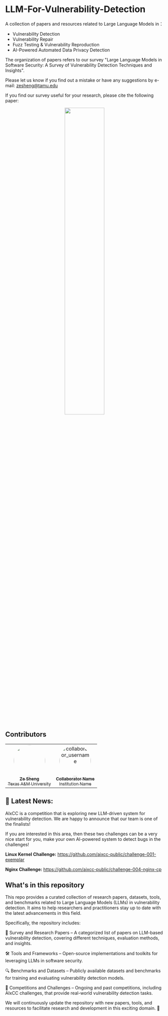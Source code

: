 # LLM-For-Vulnerability-Detection

A collection of papers and resources related to Large Language Models in：

- Vulnerability Detection
- Vulnerability Repair
- Fuzz Testing & Vulnerability Reproduction
- AI-Powered Automated Data Privacy Detection

The organization of papers refers to our survey "Large Language Models in Software Security: A Survey of
Vulnerability Detection Techniques and Insights".

Please let us know if you find out a mistake or have any suggestions by e-mail: zesheng@tamu.edu

If you find our survey useful for your research, please cite the following paper:

<p align="center">
  <img src="https://github.com/user-attachments/assets/e36cef77-1cab-4c5d-9978-177d61f75380" width="50%">
</p>

## Contributors

<table>
  <tr>
    <td align="center">
      <a href="https://github.com/Owensanzas">
        <div style="width: 100px; height: 100px; border-radius: 50%; overflow: hidden; display: inline-block;">
          <img src="https://github.com/OwenSanzas.png" width="100px" style="object-fit: cover;">
        </div>
        <br />
        <sub><b>Ze Sheng</b></sub>
        <br />
        <sub>Texas A&M University</sub>
      </a>
    </td>
    <td align="center">
      <a href="https://github.com/collaborator_username">
        <img src="https://github.com/collaborator_username.png" width="100px" style="border-radius: 50%;" alt="collaborator_username"/>
        <br />
        <sub><b>Collaborator Name</b></sub>
        <br />
        <sub>Institution Name</sub>
      </a>
    </td>
  </tr>
</table>
</table>


## 🚀 Latest News:
AIxCC is a competition that is exploring new LLM-driven system for vulnerability detection. We are happy to announce that our team is one of the finalists!

If you are interested in this area, then these two challenges can be a very nice start for you, make your own AI-powered system to detect bugs in the challenges!

**Linux Kernel Challenge:**
https://github.com/aixcc-public/challenge-001-exemplar

**Nginx Challenge:**
https://github.com/aixcc-public/challenge-004-nginx-cp


## What's in this repository
This repo provides a curated collection of research papers, datasets, tools, and benchmarks related to Large Language Models (LLMs) in vulnerability detection. It aims to help researchers and practitioners stay up to date with the latest advancements in this field.

Specifically, the repository includes:

📄 Survey and Research Papers – A categorized list of papers on LLM-based vulnerability detection, covering different techniques, evaluation methods, and insights.

🛠 Tools and Frameworks – Open-source implementations and toolkits for leveraging LLMs in software security.

🔍 Benchmarks and Datasets – Publicly available datasets and benchmarks for training and evaluating vulnerability detection models.

🚀 Competitions and Challenges – Ongoing and past competitions, including AIxCC challenges, that provide real-world vulnerability detection tasks.

We will continuously update the repository with new papers, tools, and resources to facilitate research and development in this exciting domain. 🚀
